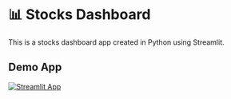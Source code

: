 # 📊 Stocks Dashboard

This is a stocks dashboard app created in Python using Streamlit.

## Demo App

[![Streamlit App](https://static.streamlit.io/badges/streamlit_badge_black_white.svg)](https://stocks-dashboard-gs.streamlit.app/)



